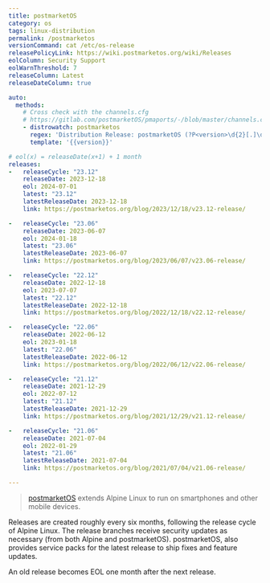 ```yaml
---
title: postmarketOS
category: os
tags: linux-distribution
permalink: /postmarketos
versionCommand: cat /etc/os-release
releasePolicyLink: https://wiki.postmarketos.org/wiki/Releases
eolColumn: Security Support
eolWarnThreshold: 7
releaseColumn: Latest
releaseDateColumn: true

auto:
  methods:
    # Cross check with the channels.cfg
    # https://gitlab.com/postmarketOS/pmaports/-/blob/master/channels.cfg?ref_type=heads
    - distrowatch: postmarketos
      regex: 'Distribution Release: postmarketOS (?P<version>\d{2}[.]\d{2})'
      template: '{{version}}'

# eol(x) = releaseDate(x+1) + 1 month
releases:
-   releaseCycle: "23.12"
    releaseDate: 2023-12-18
    eol: 2024-07-01
    latest: "23.12"
    latestReleaseDate: 2023-12-18
    link: https://postmarketos.org/blog/2023/12/18/v23.12-release/

-   releaseCycle: "23.06"
    releaseDate: 2023-06-07
    eol: 2024-01-18
    latest: "23.06"
    latestReleaseDate: 2023-06-07
    link: https://postmarketos.org/blog/2023/06/07/v23.06-release/

-   releaseCycle: "22.12"
    releaseDate: 2022-12-18
    eol: 2023-07-07
    latest: "22.12"
    latestReleaseDate: 2022-12-18
    link: https://postmarketos.org/blog/2022/12/18/v22.12-release/

-   releaseCycle: "22.06"
    releaseDate: 2022-06-12
    eol: 2023-01-18
    latest: "22.06"
    latestReleaseDate: 2022-06-12
    link: https://postmarketos.org/blog/2022/06/12/v22.06-release/

-   releaseCycle: "21.12"
    releaseDate: 2021-12-29
    eol: 2022-07-12
    latest: "21.12"
    latestReleaseDate: 2021-12-29
    link: https://postmarketos.org/blog/2021/12/29/v21.12-release/

-   releaseCycle: "21.06"
    releaseDate: 2021-07-04
    eol: 2022-01-29
    latest: "21.06"
    latestReleaseDate: 2021-07-04
    link: https://postmarketos.org/blog/2021/07/04/v21.06-release/

---
```


> [postmarketOS](https://postmarketos.org/) extends Alpine Linux
> to run on smartphones and other mobile devices.

Releases are created roughly every six months, following the release cycle of Alpine Linux.
The release branches receive security updates as necessary (from both Alpine and postmarketOS).
postmarketOS, also provides service packs for the latest release to ship fixes and feature updates.

An old release becomes EOL one month after the next release.
